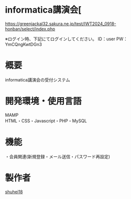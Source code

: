 # informatica講演会[
https://greenjackal32.sakura.ne.jp/test/IWT2024_0918-honban/select/index.php

※ログイン時、下記にてログインしてください。
ID：user
PW：YmCQngKwtDGn3


# 概要  
informatica講演会の受付システム

# 開発環境・使用言語
MAMP  
HTML・CSS・Javascript・PHP・MySQL

# 機能
・会員関連(新規登録・メール送信・パスワード再設定)     

# 製作者
[shuhei18](https://github.com/shuhei18)

